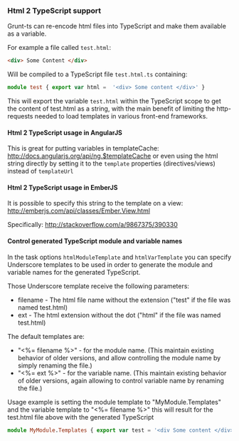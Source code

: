 ### Html 2 TypeScript support

Grunt-ts can re-encode html files into TypeScript and make them available as a variable.

For example a file called `test.html`:
```html
<div> Some Content </div>
```

Will be compiled to a TypeScript file `test.html.ts` containing:
```typescript
module test { export var html =  '<div> Some content </div>' }
```

This will export the variable `test.html` within the TypeScript scope to get the content of test.html as a string, with the main benefit of limiting the http-requests needed to load templates in various front-end frameworks.

#### Html 2 TypeScript usage in AngularJS

This is great for putting variables in templateCache: http://docs.angularjs.org/api/ng.$templateCache or even using the html string directly by setting it to the `template` properties (directives/views) instead of `templateUrl`

#### Html 2 TypeScript usage in EmberJS

It is possible to specify this string to the template on a view: http://emberjs.com/api/classes/Ember.View.html

Specifically: http://stackoverflow.com/a/9867375/390330

#### Control generated TypeScript module and variable names

In the task options `htmlModuleTemplate` and `htmlVarTemplate` you can specify Underscore templates to be used in order to generate the module and variable names for the generated TypeScript.

Those Underscore template receive the following parameters:

 * filename - The html file name without the extension ("test" if the file was named test.html)
 * ext - The html extension without the dot ("html" if the file was named test.html)

The default templates are:

 * "<%= filename %>" - for the module name. (This maintain existing behavior of older versions, and allow controlling the module name by simply renaming the file.)
 * "<%= ext %>" - for the variable name. (This maintain existing behavior of older versions, again allowing to control variable name by renaming the file.)

Usage example is setting the module template to "MyModule.Templates" and the variable template to "<%= filename %>" this will result for the test.html file above with the generated TypeScript
```typescript
module MyModule.Templates { export var test = '<div Some content </div>' }
```
